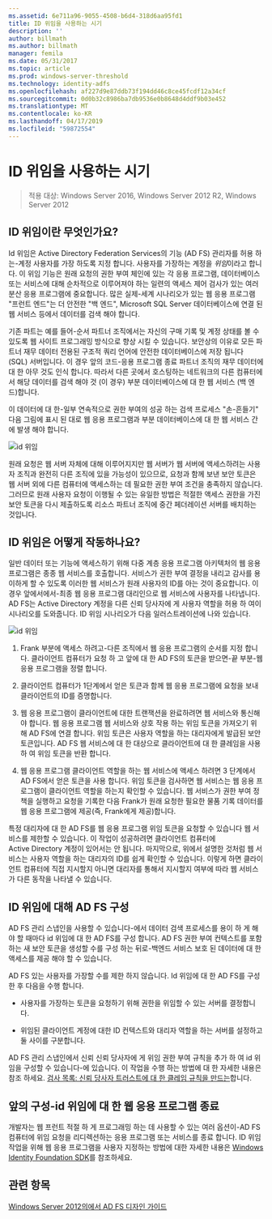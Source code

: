 ```yaml
---
ms.assetid: 6e711a96-9055-4508-b6d4-318d6aa95fd1
title: ID 위임을 사용하는 시기
description: ''
author: billmath
ms.author: billmath
manager: femila
ms.date: 05/31/2017
ms.topic: article
ms.prod: windows-server-threshold
ms.technology: identity-adfs
ms.openlocfilehash: af227d9e87ddb73f194dd46c8ce45fcdf12a34cf
ms.sourcegitcommit: 0d0b32c8986ba7db9536e0b8648d4ddf9b03e452
ms.translationtype: MT
ms.contentlocale: ko-KR
ms.lasthandoff: 04/17/2019
ms.locfileid: "59872554"
---
```

# <a name="when-to-use-identity-delegation"></a>ID 위임을 사용하는 시기

>적용 대상: Windows Server 2016, Windows Server 2012 R2, Windows Server 2012
  
## <a name="what-is-identity-delegation"></a>ID 위임이란 무엇인가요?  
Id 위임은 Active Directory Federation Services의 기능 \(AD FS\) 관리자를 허용 하는\-계정 사용자를 가장 하도록 지정 합니다. 사용자를 가장하는 계정을 *위임*이라고 합니다. 이 위임 기능은 원래 요청의 권한 부여 체인에 있는 각 응용 프로그램, 데이터베이스 또는 서비스에 대해 순차적으로 이루어져야 하는 일련의 액세스 제어 검사가 있는 여러 분산 응용 프로그램에 중요합니다. 많은 실제\-세계 시나리오가 있는 웹 응용 프로그램 "프런트 엔드"는 더 안전한 "백 엔드", Microsoft SQL Server 데이터베이스에 연결 된 웹 서비스 등에서 데이터를 검색 해야 합니다.  
  
기존 파트는 예를 들어\-순서 파트너 조직에서는 자신의 구매 기록 및 계정 상태를 볼 수 있도록 웹 사이트 프로그래밍 방식으로 향상 시킬 수 있습니다. 보안상의 이유로 모든 파트너 재무 데이터 전용된 구조적 쿼리 언어에 안전한 데이터베이스에 저장 됩니다 \(SQL\) 서버입니다. 이 경우 앞의 코드\-응용 프로그램 종료 파트너 조직의 재무 데이터에 대 한 아무 것도 인식 합니다. 따라서 다른 곳에서 호스팅하는 네트워크의 다른 컴퓨터에서 해당 데이터를 검색 해야 것 \(이 경우\) 부분 데이터베이스에 대 한 웹 서비스 \(백 엔드\)합니다.  
  
이 데이터에 대 한\-일부 연속적으로 권한 부여의 성공 하는 검색 프로세스 "손\-흔들기" 다음 그림에 표시 된 대로 웹 응용 프로그램과 부분 데이터베이스에 대 한 웹 서비스 간에 발생 해야 합니다.  
  
![id 위임](media/adfs2_identitydelegationconcept.gif)  
  
원래 요청은 웹 서버 자체에 대해 이루어지지만 웹 서버가 웹 서버에 액세스하려는 사용자 조직과 완전히 다른 조직에 있을 가능성이 있으므로, 요청과 함께 보낸 보안 토큰은 웹 서버 외에 다른 컴퓨터에 액세스하는 데 필요한 권한 부여 조건을 충족하지 않습니다. 그러므로 원래 사용자 요청이 이행될 수 있는 유일한 방법은 적절한 액세스 권한을 가진 보안 토큰을 다시 제출하도록 리소스 파트너 조직에 중간 페더레이션 서버를 배치하는 것입니다.  
  
## <a name="how-does-identity-delegation-work"></a>ID 위임은 어떻게 작동하나요?  
일반 데이터 또는 기능에 액세스하기 위해 다중 계층 응용 프로그램 아키텍처의 웹 응용 프로그램은 종종 웹 서비스를 호출합니다. 서비스가 권한 부여 결정을 내리고 감사를 용이하게 할 수 있도록 이러한 웹 서비스가 원래 사용자의 ID를 아는 것이 중요합니다. 이 경우 앞에서에서\-최종 웹 응용 프로그램 대리인으로 웹 서비스에 사용자를 나타냅니다. AD FS는 Active Directory 계정을 다른 신뢰 당사자에 게 사용자 역할을 허용 하 여이 시나리오를 도와줍니다. ID 위임 시나리오가 다음 일러스트레이션에 나와 있습니다.  
  
![id 위임](media/adfs2_identitydelegationsteps.gif)  
  
1.  Frank 부분에 액세스 하려고\-다른 조직에서 웹 응용 프로그램의 순서를 지정 합니다. 클라이언트 컴퓨터가 요청 하 고 앞에 대 한 AD FS의 토큰을 받으면\-끝 부분\-웹 응용 프로그램을 정렬 합니다.  
  
2.  클라이언트 컴퓨터가 1단계에서 얻은 토큰과 함께 웹 응용 프로그램에 요청을 보내 클라이언트의 ID를 증명합니다.  
  
3.  웹 응용 프로그램이 클라이언트에 대한 트랜잭션을 완료하려면 웹 서비스와 통신해야 합니다. 웹 응용 프로그램 웹 서비스와 상호 작용 하는 위임 토큰을 가져오기 위해 AD FS에 연결 합니다. 위임 토큰은 사용자 역할을 하는 대리자에게 발급된 보안 토큰입니다. AD FS 웹 서비스에 대 한 대상으로 클라이언트에 대 한 클레임을 사용 하 여 위임 토큰을 반환 합니다.  
  
4.  웹 응용 프로그램 클라이언트 역할을 하는 웹 서비스에 액세스 하려면 3 단계에서 AD FS에서 얻은 토큰을 사용 합니다. 위임 토큰을 검사하면 웹 서비스는 웹 응용 프로그램이 클라이언트 역할을 하는지 확인할 수 있습니다. 웹 서비스가 권한 부여 정책을 실행하고 요청을 기록한 다음 Frank가 원래 요청한 필요한 물품 기록 데이터를 웹 응용 프로그램에 제공(즉, Frank에게 제공)합니다.  
  
특정 대리자에 대 한 AD FS를 웹 응용 프로그램 위임 토큰을 요청할 수 있습니다 웹 서비스를 제한할 수 있습니다. 이 작업이 성공하려면 클라이언트 컴퓨터에 Active Directory 계정이 있어서는 안 됩니다. 마지막으로, 위에서 설명한 것처럼 웹 서비스는 사용자 역할을 하는 대리자의 ID를 쉽게 확인할 수 있습니다. 이렇게 하면 클라이언트 컴퓨터에 직접 지시할지 아니면 대리자를 통해서 지시할지 여부에 따라 웹 서비스가 다른 동작을 나타낼 수 있습니다.  
  
## <a name="configuring-ad-fs-for-identity-delegation"></a>ID 위임에 대해 AD FS 구성  
AD FS 관리 스냅인을 사용할 수 있습니다\-에서 데이터 검색 프로세스를 용이 하 게 해야 할 때마다 id 위임에 대 한 AD FS를 구성 합니다. AD FS 권한 부여 컨텍스트를 포함 하는 새 보안 토큰을 생성할 수를 구성 하는 뒤로\-백엔드 서비스 보호 된 데이터에 대 한 액세스를 제공 해야 할 수 있습니다.  
  
AD FS 있는 사용자를 가장할 수를 제한 하지 않습니다. Id 위임에 대 한 AD FS를 구성한 후 다음을 수행 합니다.  
  
-   사용자를 가장하는 토큰을 요청하기 위해 권한을 위임할 수 있는 서버를 결정합니다.  
  
-   위임된 클라이언트 계정에 대한 ID 컨텍스트와 대리자 역할을 하는 서버를 설정하고 둘 사이를 구분합니다.  
  
AD FS 관리 스냅인에서 신뢰 신뢰 당사자에 게 위임 권한 부여 규칙을 추가 하 여 id 위임을 구성할 수 있습니다\-에 있습니다. 이 작업을 수행 하는 방법에 대 한 자세한 내용은 참조 하세요. [검사 목록: 신뢰 당사자 트러스트에 대 한 클레임 규칙을 만드는](../../ad-fs/deployment/Checklist--Creating-Claim-Rules-for-a-Relying-Party-Trust.md)합니다.  
  
## <a name="configuring-the-front-end-web-application-for-identity-delegation"></a>앞의 구성\-id 위임에 대 한 웹 응용 프로그램 종료  
개발자는 웹 프런트 적절 하 게 프로그래밍 하는 데 사용할 수 있는 여러 옵션이\-AD FS 컴퓨터에 위임 요청을 리디렉션하는 응용 프로그램 또는 서비스를 종료 합니다. ID 위임 작업을 위해 웹 응용 프로그램을 사용자 지정하는 방법에 대한 자세한 내용은 [Windows Identity Foundation SDK](https://go.microsoft.com/fwlink/?LinkId=122266)를 참조하세요.  
  
## <a name="see-also"></a>관련 항목
[Windows Server 2012의에서 AD FS 디자인 가이드](AD-FS-Design-Guide-in-Windows-Server-2012.md)
